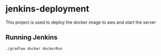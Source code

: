 # jenkins-deployment
This project is used to deploy the docker image to aws and start the server

## Running Jenkins
`./gradlew docker dockerRun`
